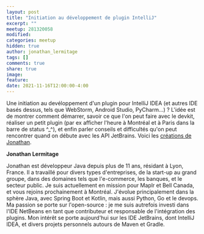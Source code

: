 ```yaml
---
layout: post
title: "Initiation au développement de plugin IntelliJ"
excerpt: ""
meetup: 281320058
modified:
categories: meetup
hidden: true
author: jonathan_lermitage
tags: []
comments: true
share: true
image:
feature:
date: 2021-11-16T12:00:00-4:00
---
```


Une initiation au devéloppement d'un plugin pour IntelliJ IDEA (et autres IDE basés dessus, tels que WebStorm, Android Studio, PyCharm...) ?
L'idée est de montrer comment démarrer, savoir ce que l'on peut faire avec le devkit, 
réaliser un petit plugin (par ex afficher l'heure à Montréal et à Paris dans la barre de status ^_^), 
et enfin parler conseils et difficultés qu'on peut rencontrer quand on débute avec les API JetBrains.
Voici les [créations de Jonathan](https://plugins.jetbrains.com/author/ed9cc7eb-74f5-46c1-b0df-67162fe1a1c5).

__Jonathan Lermitage__

Jonathan est développeur Java depuis plus de 11 ans, résidant à Lyon, France. 
Il a travaillé pour divers types d'entreprises, de la start-up au grand groupe, dans des domaines tels que l'e-commerce, 
les banques, et le secteur public. 
Je suis actuellement en mission pour Maplr et Bell Canada, et vous rejoins prochainement à Montréal. 
J'évolue principalement dans la sphère Java, avec Spring Boot et Kotlin, mais aussi Python, Go et le devops. 
Ma passion se porte sur l'open-source : je me suis autrefois investi dans l'IDE NetBeans en tant que contributeur et
responsable de l'intégration des plugins. Mon intérêt se porte aujourd'hui sur les IDE JetBrains, dont IntelliJ IDEA, 
et divers projets personnels autours de Maven et Gradle.
